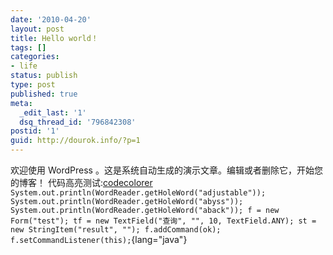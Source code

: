 ```yaml
---
date: '2010-04-20'
layout: post
title: Hello world！
tags: []
categories:
- life
status: publish
type: post
published: true
meta:
  _edit_last: '1'
  dsq_thread_id: '796842308'
postid: '1'
guid: http://dourok.info/?p=1
---
```

欢迎使用 WordPress
。这是系统自动生成的演示文章。编辑或者删除它，开始您的博客！
代码高亮测试:[codecolorer](http://wordpress.org/extend/plugins/codecolorer/installation/)
`System.out.println(WordReader.getHoleWord("adjustable")); System.out.println(WordReader.getHoleWord("abyss")); System.out.println(WordReader.getHoleWord("aback")); f = new Form("test"); tf = new TextField("查询", "", 10, TextField.ANY); st = new StringItem("result", ""); f.addCommand(ok); f.setCommandListener(this);`{lang="java"}
